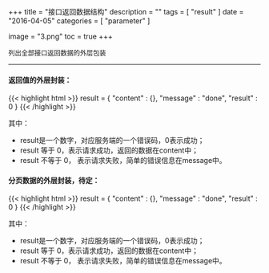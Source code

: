 +++
title = "接口返回数据结构"
description = ""
tags = [
    "result"
]
date = "2016-04-05"
categories = [
    "parameter"
]

image = "3.png" 
toc = true
+++

<font size=2>列出全部接口返回数据的外层包装</font>
***

#### 返回值的外层封装：

{{< highlight html >}}
result = {
    "content" : {},
    "message" : "done",
    "result" : 0
}
{{< /highlight >}}

<!--more-->

其中：

* result是一个数字，对应服务端的一个错误码，0表示成功；
* result 等于 0，表示请求成功，返回的数据在content中；
* result 不等于 0， 表示请求失败，简单的错误信息在message中。


#### 分页数据的外层封装，待定：

{{< highlight html >}}
result = {
    "content" : {},
    "message" : "done",
    "result" : 0
}
{{< /highlight >}}

其中：

* result是一个数字，对应服务端的一个错误码，0表示成功；
* result 等于 0，表示请求成功，返回的数据在content中；
* result 不等于 0， 表示请求失败，简单的错误信息在message中。
